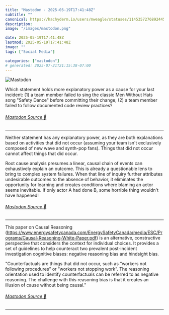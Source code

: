 ```yaml
---
title: "Mastodon - 2025-05-19T17:41:48Z"
subtitle: ""
canonical: https://hachyderm.io/users/mweagle/statuses/114535727689244583
description:
image: "/images/mastodon.png"

date: 2025-05-19T17:41:48Z
lastmod: 2025-05-19T17:41:48Z
image: ""
tags: ["Social Media"]

categories: ["mastodon"]
# generated: 2025-07-21T21:15:38-07:00
---
```

![Mastodon](/images/mastodon.png)

<p>Which statement holds more explanatory power as a cause for your last incident: (1) a team member failed to sing the classic Men Without Hats song &quot;Safety Dance&quot; before committing their change; (2) a team member failed to follow documented code review practices?</p>


###### [Mastodon Source 🐘](https://hachyderm.io/@mweagle/114535727689244583)

___

<p>Neither statement has any explanatory power, as they are both explanations based on activities that did not occur (assuming your team isn&#39;t exclusively composed of new wave and synth-pop fans). Things that did not occur cannot affect things that did occur. </p><p>Root cause analysis presumes a linear, causal chain of events can exhaustively explain an outcome. This is already a questionable lens to bring to complex system failures. When that line of inquiry further attributes undesirable outcomes to the absence of behavior, it eliminates the opportunity for learning and creates conditions where blaming an actor seems inevitable. If only actor A had done B, some horrible thing wouldn&#39;t have happened!</p>


###### [Mastodon Source 🐘](https://hachyderm.io/@mweagle/114535729768531133)

___

<p>This paper on Causal Reasoning (<a href="https://www.energysafetycanada.com/EnergySafetyCanada/media/ESC/Programs/Causal-Reasoning-White-Paper.pdf" target="_blank" rel="nofollow noopener noreferrer" translate="no"><span class="invisible">https://www.</span><span class="ellipsis">energysafetycanada.com/EnergyS</span><span class="invisible">afetyCanada/media/ESC/Programs/Causal-Reasoning-White-Paper.pdf</span></a>) is an alternative, constructive perspective that considers the context for individual choices. It provides a set of guidelines to help counteract two prevalent post-incident investigation cognitive biases: negative reasoning bias and hindsight bias. </p><p>&quot;Counterfactuals are things that did not occur, such as “workers not following procedures” or “workers not stopping work”. The reasoning orientation used to identify counterfactuals can be referred to as negative reasoning. The challenge with this reasoning bias is that it creates an illusion of cause without being causal.&quot;</p>


###### [Mastodon Source 🐘](https://hachyderm.io/@mweagle/114535730363308122)

___
